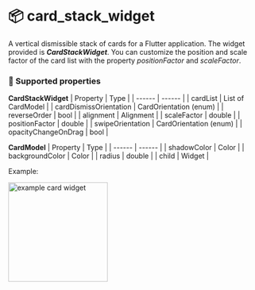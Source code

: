 # 📦 card_stack_widget

A vertical dismissible stack of cards for a Flutter application. The widget provided is
**_CardStackWidget_**. You can customize the position and scale factor of the card list with the
property *positionFactor* and *scaleFactor*.

### 🚀 Supported properties

**CardStackWidget**
| Property | Type |
| ------ | ------ |
| cardList | List of CardModel |
| cardDismissOrientation | CardOrientation (enum) |
| reverseOrder | bool |
| alignment | Alignment |
| scaleFactor | double |
| positionFactor | double |
| swipeOrientation | CardOrientation (enum) |
| opacityChangeOnDrag | bool |

**CardModel**
| Property | Type |
| ------ | ------ |
| shadowColor | Color |
| backgroundColor | Color |
| radius | double |
| child | Widget |

Example:

<img src="https://github.com/federicoviceconti/card_stack_widget/blob/master/example/screenshots/example.png" alt="example card widget" width="200">
